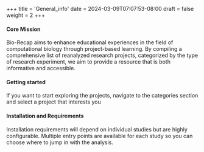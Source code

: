 +++
title = 'General_info'
date = 2024-03-09T07:07:53-08:00
draft = false
weight = 2
+++

#### Core Mission

Bio-Recap aims to enhance educational experiences in the field of computational biology through project-based learning. By compiling a comprehensive list of reanalyzed research projects, categorized by the type of research experiment, we aim to provide a resource that is both informative and accessible.

#### Getting started

If you want to start exploring the projects, navigate to the categories section and select a project that interests you

#### Installation and Requirements

Installation requirements will depend on individual studies but are highly configurable. Multiple entry points are available for each study so you can choose where to jump in with the analysis.

